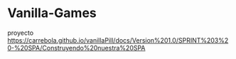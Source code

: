 # Vanilla-Games
proyecto 
https://carrebola.github.io/vanillaPill/docs/Version%201.0/SPRINT%203%20-%20SPA/Construyendo%20nuestra%20SPA